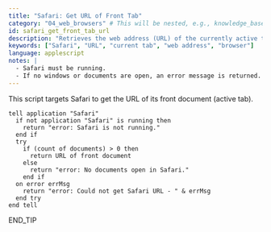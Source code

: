 ```yaml
---
title: "Safari: Get URL of Front Tab"
category: "04_web_browsers" # This will be nested, e.g., knowledge_base/04_web_browsers/safari/
id: safari_get_front_tab_url
description: "Retrieves the web address (URL) of the currently active tab in the frontmost Safari window."
keywords: ["Safari", "URL", "current tab", "web address", "browser"]
language: applescript
notes: |
  - Safari must be running.
  - If no windows or documents are open, an error message is returned.
---
```


This script targets Safari to get the URL of its front document (active tab).

```applescript
tell application "Safari"
  if not application "Safari" is running then
    return "error: Safari is not running."
  end if
  try
    if (count of documents) > 0 then
      return URL of front document
    else
      return "error: No documents open in Safari."
    end if
  on error errMsg
    return "error: Could not get Safari URL - " & errMsg
  end try
end tell
```
END_TIP